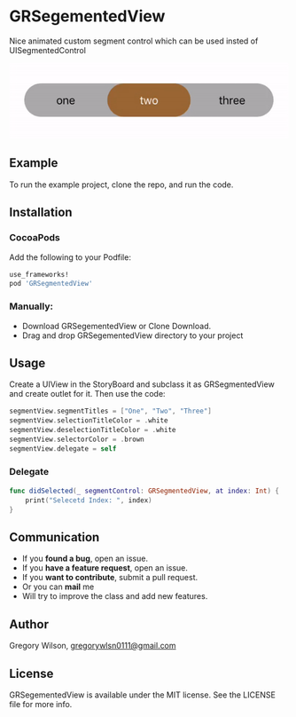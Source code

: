 # GRSegementedView

Nice animated custom segment control which can be used insted of UISegmentedControl

![demo](https://github.com/gregorywlsn/GRSegementedView/blob/master/Example/Resources/segment.gif)

## Example

To run the example project, clone the repo, and run the code.

## Installation
### CocoaPods

Add the following to your Podfile:
``` ruby
use_frameworks!
pod 'GRSegmentedView'
 ```

### Manually:

* Download GRSegementedView or Clone Download.
* Drag and drop GRSegementedView directory to your project

## Usage

Create a UIView in the StoryBoard and subclass it as GRSegmentedView and create outlet for it.
Then use the code:
```swift 
segmentView.segmentTitles = ["One", "Two", "Three"]
segmentView.selectionTitleColor = .white
segmentView.deselectionTitleColor = .white
segmentView.selectorColor = .brown
segmentView.delegate = self
```
   ### Delegate
```swift
func didSelected(_ segmentControl: GRSegmentedView, at index: Int) {
    print("Selecetd Index: ", index)
}
   ```
   ## Communication

- If you **found a bug**, open an issue.
- If you **have a feature request**, open an issue.
- If you **want to contribute**, submit a pull request.
- Or you can **mail** me
- Will try to improve the class and add new features.

## Author

Gregory Wilson, gregorywlsn0111@gmail.com

## License

GRSegementedView is available under the MIT license. See the LICENSE file for more info.
